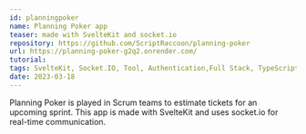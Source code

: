 ```yaml
---
id: planningpoker
name: Planning Poker app
teaser: made with SvelteKit and socket.io
repository: https://github.com/ScriptRaccoon/planning-poker
url: https://planning-poker-g2q2.onrender.com/
tutorial:
tags: SvelteKit, Socket.IO, Tool, Authentication,Full Stack, TypeScript
date: 2023-03-18
---
```


Planning Poker is played in Scrum teams to estimate tickets for an upcoming sprint. This app is made with SvelteKit and uses socket.io for real-time communication.

